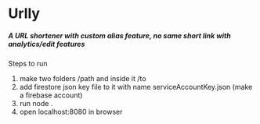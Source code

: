 # Urlly
<h5>A URL shortener with custom alias feature, no same short link with analytics/edit features</h5>

Steps to run
1) make two folders /path and inside it /to
2) add firestore json key file to it with name serviceAccountKey.json (make a firebase account)
3) run node .
4) open localhost:8080 in browser